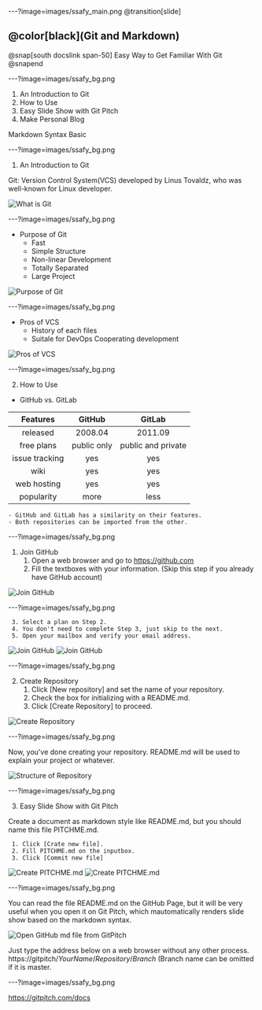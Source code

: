 ---?image=images/ssafy_main.png
@transition[slide]

## @color[black](Git and Markdown)
@snap[south docslink span-50]
Easy Way to Get Familiar With Git
@snapend

---?image=images/ssafy_bg.png

1. An Introduction to Git
2. How to Use
3. Easy Slide Show with Git Pitch
4. Make Personal Blog

Markdown Syntax Basic

---?image=images/ssafy_bg.png

1. An Introduction to Git

Git: Version Control System(VCS) developed by Linus Tovaldz, who was well-known for Linux developer.

![What is Git](images/what_is_git.png)

---?image=images/ssafy_bg.png

* Purpose of Git
  - Fast
  - Simple Structure
  - Non-linear Development
  - Totally Separated
  - Large Project
  
![Purpose of Git](images/purpose_of_git.png)
 
 ---?image=images/ssafy_bg.png
 
 * Pros of VCS
   - History of each files
   - Suitale for DevOps Cooperating development
   
![Pros of VCS](images/pros_of_vcs.png)
 
 ---?image=images/ssafy_bg.png
 
2. How to Use
 
* GitHub vs. GitLab
 
 |Features|GitHub|GitLab|
 |:--------:|:------:|:------:|
 |released|2008.04|2011.09|
 |free plans|public only|public and private|
 |issue tracking|yes|yes|
 |wiki|yes|yes|
 |web hosting|yes|yes|
 |popularity|more|less|
 
    - GitHub and GitLab has a similarity on their features.
    - Both repositories can be imported from the other.
 
---?image=images/ssafy_bg.png
 
  1. Join GitHub
     1. Open a web browser and go to https://github.com
     2. Fill the textboxes with your information.
       (Skip this step if you already have GitHub account)
       
![Join GitHub](images/join_github_1.png)

---?image=images/ssafy_bg.png

     3. Select a plan on Step 2.
     4. You don't need to complete Step 3, just skip to the next.
     5. Open your mailbox and verify your email address.

![Join GitHub](images/join_github_2.png)
![Join GitHub](images/join_github_3.png)

---?image=images/ssafy_bg.png

  2. Create Repository
     1. Click [New repository] and set the name of your repository.
     2. Check the box for initializing with a README.md.
     3. Click [Create Repository] to proceed.
   
![Create Repository](images/create_repo.png)

---?image=images/ssafy_bg.png

Now, you've done creating your repository.
README.md will be used to explain your project or whatever.

![Structure of Repository](images/structure_of_repo.png)

---?image=images/ssafy_bg.png

  3. Easy Slide Show with Git Pitch

Create a document as markdown style like README.md, but you should name this file PITCHME.md.

     1. Click [Crate new file].
     2. Fill PITCHME.md on the inputbox.
     3. Click [Commit new file]

![Create PITCHME.md](images/create_pitchme_1.png)
![Create PITCHME.md](images/create_pitchme_2.png)

---?image=images/ssafy_bg.png

You can read the file README.md on the GitHub Page, but it will be very useful when you open it on Git Pitch, which mautomatically renders slide show based on the markdown syntax.

![Open GitHub md file from GitPitch](images/github_to_gitpitch.png)

Just type the address below on a web browser without any other process.
https://gitpitch/*YourName*/*Repository*/*Branch*
(Branch name can be omitted if it is master.

---?image=images/ssafy_bg.png

https://gitpitch.com/docs

